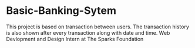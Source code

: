 # Basic-Banking-Sytem
This project is based on transaction between users. 
The transaction history is also shown after every transaction along with date and time.
Web Devlopment and Design Intern at The Sparks Foundation
